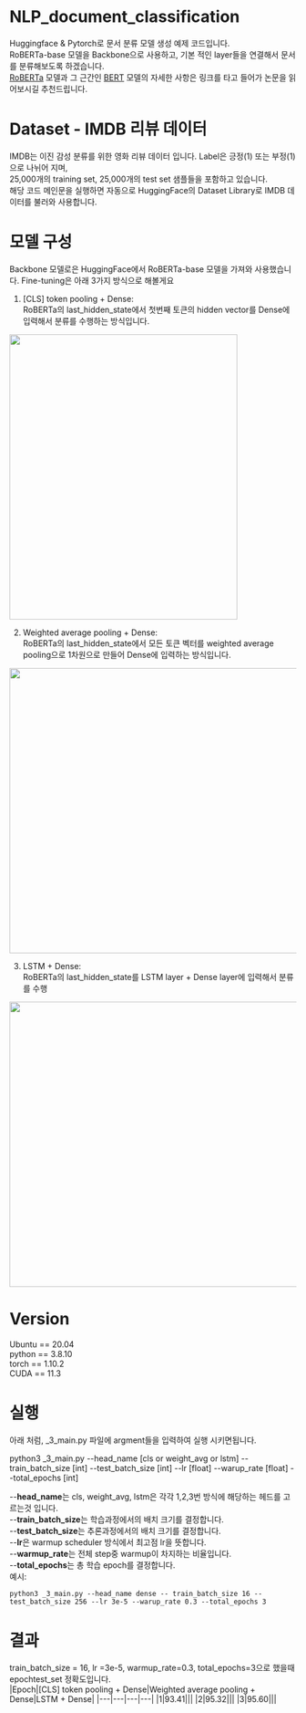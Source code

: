 # NLP_document_classification
Huggingface &amp; Pytorch로 문서 분류 모델 생성 예제 코드입니다.  
RoBERTa-base 모델을 Backbone으로 사용하고, 기본 적인 layer들을 연결해서 문서를 분류해보도록 하겠습니다.  
[RoBERTa](https://arxiv.org/abs/1907.11692) 모델과 그 근간인 [BERT](https://arxiv.org/abs/1810.04805) 모델의 자세한 사항은 링크를 타고 들어가 논문을 읽어보시길 추천드립니다.  

# Dataset - IMDB 리뷰 데이터
IMDB는 이진 감성 분류를 위한 영화 리뷰 데이터 입니다. 
Label은 긍정(1) 또는 부정(1)으로 나뉘어 지며,  
25,000개의 training set, 25,000개의 test set 샘플들을 포함하고 있습니다.  
해당 코드 메인문을 실행하면 자동으로 HuggingFace의 Dataset Library로 IMDB 데이터를 불러와 사용합니다.

# 모델 구성
Backbone 모델로은 HuggingFace에서 RoBERTa-base 모델을 가져와 사용했습니다.
Fine-tuning은 아래 3가지 방식으로 해볼게요

1. [CLS] token pooling + Dense:  
RoBERTa의 last_hidden_state에서 첫번째 토큰의 hidden vector를 Dense에 입력해서 분류를 수행하는 방식입니다.

<img src="https://user-images.githubusercontent.com/87703352/156522668-beaf45da-b150-4af8-b5da-3ea5fad4eaab.png" width="400" height="500">

2. Weighted average pooling + Dense:  
RoBERTa의 last_hidden_state에서 모든 토큰 벡터를 weighted average pooling으로 1차원으로 만들어 Dense에 입력하는 방식입니다.

<img src="https://user-images.githubusercontent.com/87703352/156523926-ead773aa-add5-4cb1-8bc9-ccf92c02c957.png" width="700" height="500">

3. LSTM + Dense:  
RoBERTa의 last_hidden_state를 LSTM layer + Dense layer에 입력해서 분류를 수행
<img src="https://user-images.githubusercontent.com/87703352/156526848-8a980d7a-3616-4dcd-8c6f-3825adda8a55.png" width="700" height="500">

# Version
Ubuntu == 20.04  
python == 3.8.10  
torch == 1.10.2  
CUDA == 11.3  

# 실행
아래 처럼, _3_main.py 파일에 argment들을 입력하여 실행 시키면됩니다.  
  
python3 _3_main.py --head_name [cls or weight_avg or lstm] -- train_batch_size [int] --test_batch_size [int] --lr [float] --warup_rate [float] --total_epochs [int]  
  
--**head_name**는 cls, weight_avg, lstm은 각각 1,2,3번 방식에 해당하는 헤드를 고르는것 입니다.  
--**train_batch_size**는 학습과정에서의 배치 크기를 결정합니다.  
--**test_batch_size**는 추론과정에서의 배치 크기를 결정합니다.  
--**lr**은 warmup scheduler 방식에서 최고점 lr을 뜻합니다.  
--**warmup_rate**는 전체 step중 warmup이 차지하는 비율입니다.  
--**total_epochs**는 총 학습 epoch를 결정합니다.  
예시:  
```
python3 _3_main.py --head_name dense -- train_batch_size 16 --test_batch_size 256 --lr 3e-5 --warup_rate 0.3 --total_epochs 3
```

# 결과
train_batch_size = 16, lr =3e-5, warmup_rate=0.3, total_epochs=3으로 했을때 epochtest_set 정확도입니다.  
|Epoch|[CLS] token pooling + Dense|Weighted average pooling + Dense|LSTM + Dense|
|---|---|---|---|
|1|93.41|||
|2|95.32|||
|3|95.60|||
